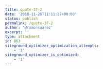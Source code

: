 ```yaml
---
title: quote-37-2
date: '2018-11-26T11:11:27+00:00'
status: publish
permalink: /quote-37-2
author: '@ramonsuarez'
excerpt: ''
type: attachment
id: 863
siteground_optimizer_optimization_attempts:
    - '1'
siteground_optimizer_is_optimized:
    - '1'
---
```

<!DOCTYPE html PUBLIC "-//W3C//DTD HTML 4.0 Transitional//EN" "http://www.w3.org/TR/REC-html40/loose.dtd">
<?xml encoding="UTF-8">

